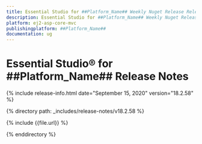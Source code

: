 ```yaml
---
title: Essential Studio for ##Platform_Name## Weekly Nuget Release Release Notes  
description: Essential Studio for ##Platform_Name## Weekly Nuget Release Release Notes  
platform: ej2-asp-core-mvc
publishingplatform: ##Platform_Name##
documentation: ug
---
```


# Essential Studio&reg; for  ##Platform_Name##  Release Notes  

{% include release-info.html date="September 15, 2020"   version="18.2.58"  %} 

{% directory path: _includes/release-notes/v18.2.58 %}

{% include {{file.url}} %}

{% enddirectory %}
